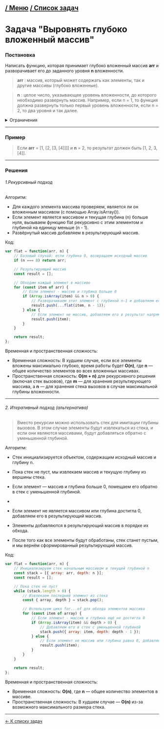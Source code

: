 [/ Меню](https://github.com/samatakaya1/Interview-material/blob/main/README.md)   [/ Список задач](https://github.com/samatakaya1/Interview-material/blob/main/problems/README.md)
---
# Задача "Выровнять глубоко вложенный массив"


### Постановка

Написать функцию, которая принимает глубоко вложенный массив **arr** и разворачивает его до заданного уровня **n** вложенности.

>**arr** : массив, который может содержать как элементы, так и другие массивы (глубоко вложенные).

>**n** : целое число, указывающее уровень вложенности, до которого необходимо развернуть массив. Например, если n = 1, то функция должна развернуть только первый уровень вложенности, если n = 2, то два уровня и так далее.


<details>
<summary>Ограничения</summary>
<br/>

> - Глубина вложенности массива может достигать **1000** уровней.
> - Значение **n** всегда будет неотрицательным целым числом.
> - Массив может содержать любые типы данных (числа, строки, объекты, другие массивы и т.д.).
> - Запрещается использовать встроенный метод **Array.prototype.flat()**.


</details>

---

### Пример
> Если **arr** = [1, [2, [3, [4]]]] и **n** = 2, то результат должен быть [1, 2, 3, [4]].

---

### Решения


###### 1.Рекурсивный подход

Алгоритм:
- Для каждого элемента массива проверяем, является ли он вложенным массивом (с помощью Array.isArray()).
- Если элемент является массивом и текущая глубина (n) больше нуля, вызываем функцию flat рекурсивно с этим элементом и глубиной на единицу меньше (n - 1).
- Развёрнутый массив добавляем в результирующий массив.


Код: 

```js
var flat = function(arr, n) {
    // Базовый случай: если глубина 0, возвращаем исходный массив
    if (n === 0) return arr;

    // Результирующий массив
    const result = [];

    // Обходим каждый элемент в массиве
    for (const item of arr) {
        // Если элемент - массив и глубина больше 0
        if (Array.isArray(item) && n > 0) {
            // Разворачиваем этот элемент с глубиной n-1 и добавляем его элементы в результат
            result.push(...flat(item, n - 1));
        } else {
            // Если элемент не массив, добавляем его в результат напрямую
            result.push(item);
        }
    }

    return result;
};

```

Временная и пространственная сложность:

 - Временная сложность: В худшем случае, если все элементы вложены максимально глубоко, время работы будет **O(n)**, где **n** — общее количество элементов во всех вложенных массивах.
- Пространственная сложность: **O(m + n)** для рекурсивного решения (включая стек вызовов), где **m** — для хранения результирующего массива, а **n** — для хранения стека вызовов в случае максимальной глубины вложенности.

---

###### 2. Итеративный подход (альтернатива)

> Вместо рекурсии можно использовать стек для имитации глубины вызовов. В этом случае элементы будут извлекаться из стека, и если они являются массивами, будут добавляться обратно с уменьшенной глубиной.


Алгоритм: 

- Стек инициализируется объектом, содержащим исходный массив и глубину n.


- Пока стек не пуст, мы извлекаем массив и текущую глубину из вершины стека.

- Если элемент — массив и глубина больше 0, помещаем его обратно в стек с уменьшенной глубиной.
- 
- Если элемент не является массивом или глубина достигла 0, добавляем его в результирующий массив.

- Элементы добавляются в результирующий массив в порядке их обхода.

- После того как все элементы будут обработаны, стек станет пустым, и мы вернём сформированный результирующий массив.



Код:

```js
var flat = function(arr, n) {
    // Инициализируем стек начальным массивом и текущей глубиной n
    const stack = [{ array: arr, depth: n }];
    const result = [];

    // Пока стек не пуст
    while (stack.length > 0) {
        // Извлекаем последний элемент из стека
        const { array, depth } = stack.pop();

        // Используем цикл for...of для обхода элементов массива
        for (const item of array) {
            // Если элемент - массив и глубина ещё не достигла 0
            if (Array.isArray(item) && depth > 0) {
                // Добавляем его в стек с уменьшенной глубиной
                stack.push({ array: item, depth: depth - 1 });
            } else {
                // Если элемент не массив или глубина равна 0, добавляем его в результат
                result.push(item);
            }
        }
    }

    return result;
};
```

Временная и пространственная сложность:

- Временная сложность: **O(n)**, где **n** — общее количество элементов в массиве.
- Пространственная сложность: В худшем случае — **O(n)** из-за возможного максимального размера стека.

---
[<- К списку задач](https://github.com/samatakaya1/Interview-material/blob/main/problems/README.md)
